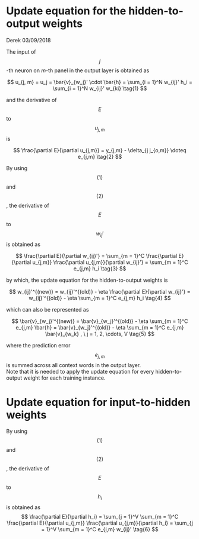 # Update equation for the hidden-to-output weights

Derek 03/09/2018

The input of $$j$$-th neuron on $m$-th panel in the output layer is obtained as


$$
u_{j, m} = u_j = \bar{v}_{w_j}' \cdot \bar{h} = \sum_{i = 1}^N w_{ij}' h_i = \sum_{i = 1}^N w_{ij}' w_{ki} \tag{1}
$$


and the derivative of $$E$$  to $$u_{j,m}$$ is


$$
\frac{\partial E}{\partial u_{j,m}} = y_{j,m} - \delta_{j j_{o,m}} \doteq e_{j,m} \tag{2}
$$


By using $$(1)$$ and $$(2)$$, the derivative of $$E$$ to $$w_{ij}'$$ is obtained as


$$
\frac{\partial E}{\partial w_{ij}'} = \sum_{m = 1}^C \frac{\partial E}{\partial u_{j,m}} \frac{\partial u_{j,m}}{\partial w_{ij}'}
 = \sum_{m = 1}^C e_{j,m} h_i \tag{3}
$$


by which, the update equation for the hidden-to-output weights is


$$
w_{ij}'^{(new)} = w_{ij}'^{(old)} - \eta \frac{\partial E}{\partial w_{ij}'} = w_{ij}'^{(old)} - \eta \sum_{m = 1}^C e_{j,m} h_i \tag{4}
$$


which can also be represented as


$$
\bar{v}_{w_j}'^{(new)} = \bar{v}_{w_j}'^{(old)} - \eta \sum_{m = 1}^C e_{j,m} \bar{h}  = \bar{v}_{w_j}'^{(old)} - \eta \sum_{m = 1}^C e_{j,m} \bar{v}_{w_k}
, \ j = 1, 2, \cdots, V \tag{5}
$$


where the prediction error $$e_{j,m}$$ is summed across all context words in the output layer.  
 Note that it is needed to apply the update equation for every hidden-to-output weight for each training instance.

# Update equation for input-to-hidden weights

By using $$(1)$$ and $$(2)$$, the derivative of $$E$$ to $$h_i$$ is obtained as
$$
\frac{\partial E}{\partial h_i} = \sum_{j = 1}^V \sum_{m = 1}^C \frac{\partial E}{\partial u_{j,m}} \frac{\partial u_{j,m}}{\partial h_i}
 = \sum_{j = 1}^V \sum_{m = 1}^C e_{j,m} w_{ij}' \tag{6}
$$



